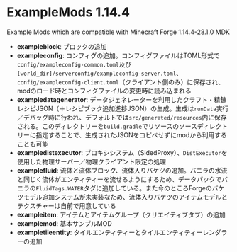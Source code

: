 # ExampleMods 1.14.4

Example Mods which are compatible with Minecraft Forge 1.14.4-28.1.0 MDK

- **exampleblock**: ブロックの追加
- **exampleconfig**: コンフィグの追加。コンフィグファイルはTOML形式で`config/exampleconfig-common.toml`及び`[world_dir]/serverconfig/exampleconfig-server.toml`、`config/exampleconfig-client.toml`（クライアント側のみ）に保存され、modのロード時とコンフィグファイルの変更時に読み込まれる
- **exampledatagenerator**: データジェネレーターを利用したクラフト・精錬レシピJSON（＋レシピブック追加進捗JSON）の生成。生成は`runData`実行／デバッグ時に行われ、デフォルトでは`src/generated/resources`内に保存される。このディレクトリーを`build.gradle`でリソースのソースディレクトリーに指定することで、生成されたJSONをコピペせずにmodから利用することも可能
- **exampledistexecutor**: プロキシシステム（SidedProxy）、`DistExecutor`を使用した物理サーバー／物理クライアント限定の処理
- **examplefluid**: 流体と流体ブロック、流体入りバケツの追加。バニラの水流と同じく流体がエンティティーを流せるようにするため、データパックでバニラの`FluidTags.WATER`タグに追加している。また今のところForgeのバケツモデル追加システムが未実装なため、流体入りバケツのアイテムモデルとテクスチャーは自前で用意している
- **exampleitem**: アイテムとアイテムグループ（クリエイティブタブ）の追加
- **examplemod**: 基本サンプルMOD
- **exampletileentity**: タイルエンティティーとタイルエンティティーレンダラーの追加
